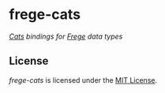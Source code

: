 # frege-cats
*[Cats][] bindings for [Frege][] data types*

## License
*frege-cats* is licensed under the [MIT License][].


<!-- Named Links -->

[Cats]: https://github.com/funcool/cats
[Frege]: https://github.com/Frege/frege
[MIT License]: ./LICENSE
